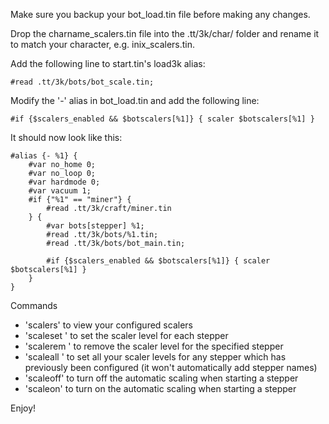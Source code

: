 Make sure you backup your bot_load.tin file before making any changes.


Drop the charname_scalers.tin file into the .tt/3k/char/ folder and rename it to match your character, e.g. inix_scalers.tin.

Add the following line to start.tin's load3k alias:
```
#read .tt/3k/bots/bot_scale.tin;
```


Modify the '-' alias in bot_load.tin and add the following line:
```
#if {$scalers_enabled && $botscalers[%1]} { scaler $botscalers[%1] }
```
It should now look like this:
```
#alias {- %1} {
	#var no_home 0;
	#var no_loop 0;
	#var hardmode 0;
	#var vacuum 1;
	#if {"%1" == "miner"} {
		#read .tt/3k/craft/miner.tin
	} {
		#var bots[stepper] %1;
		#read .tt/3k/bots/%1.tin;
		#read .tt/3k/bots/bot_main.tin;

		#if {$scalers_enabled && $botscalers[%1]} { scaler $botscalers[%1] }
	}
}
```

Commands
- 'scalers' to view your configured scalers
- 'scaleset <steppername> <level>' to set the scaler level for each stepper
- 'scalerem <steppername>' to remove the scaler level for the specified stepper
- 'scaleall <level>' to set all your scaler levels for any stepper which has previously been configured (it won't automatically add stepper names)
- 'scaleoff' to turn off the automatic scaling when starting a stepper
- 'scaleon' to turn on the automatic scaling when starting a stepper


Enjoy!
